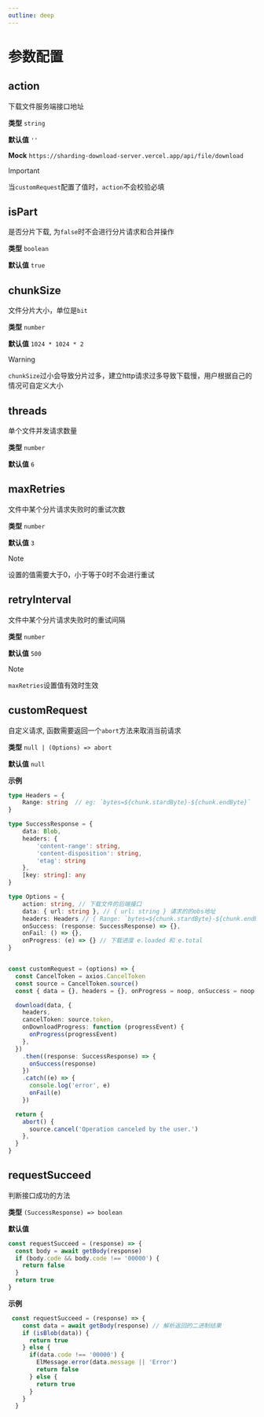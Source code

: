 ```yaml
---
outline: deep
---
```


# 参数配置

## action

下载文件服务端接口地址

**类型** `string`

**默认值** `''`

**Mock** `https://sharding-download-server.vercel.app/api/file/download`

> [!IMPORTANT]
> 当`customRequest`配置了值时，`action`不会校验必填
>

## isPart

是否分片下载, 为`false`时不会进行分片请求和合并操作

**类型** `boolean`

**默认值** `true`

## chunkSize

文件分片大小，单位是`bit`

**类型** `number`

**默认值** `1024 * 1024 * 2`

> [!WARNING]
> `chunkSize`过小会导致分片过多，建立http请求过多导致下载慢，用户根据自己的情况可自定义大小
>

## threads

单个文件并发请求数量

**类型** `number`

**默认值** `6`

## maxRetries

文件中某个分片请求失败时的重试次数

**类型** `number`

**默认值** `3`

> [!NOTE]
> 设置的值需要大于0，小于等于0时不会进行重试
>

## retryInterval

文件中某个分片请求失败时的重试间隔

**类型** `number`

**默认值** `500`

> [!NOTE]
> `maxRetries`设置值有效时生效
>

## customRequest

自定义请求, 函数需要返回一个`abort`方法来取消当前请求

**类型** `null | (Options) => abort`

**默认值** `null`

**示例**

```typescript
type Headers = {
    Range: string  // eg: `bytes=${chunk.stardByte}-${chunk.endByte}`
}

type SuccessResponse = {
    data: Blob,
    headers: {
        'content-range': string,
        'content-disposition': string,
        'etag': string
    },
    [key: string]: any
}

type Options = {
    action: string, // 下载文件的后端接口
    data: { url: string }, // { url: string } 请求的的obs地址
    headers: Headers // { Range: `bytes=${chunk.stardByte}-${chunk.endByte}`}
    onSuccess: (response: SuccessResponse) => {},
    onFail: () => {},
    onProgress: (e) => {} // 下载进度 e.loaded 和 e.total
}


const customRequest = (options) => {
  const CancelToken = axios.CancelToken
  const source = CancelToken.source()
  const { data = {}, headers = {}, onProgress = noop, onSuccess = noop, onFail = noop } = options

  download(data, {
    headers,
    cancelToken: source.token,
    onDownloadProgress: function (progressEvent) {
      onProgress(progressEvent)
    },
  })
    .then((response: SuccessResponse) => {
      onSuccess(response)
    })
    .catch((e) => {
      console.log('error', e)
      onFail(e)
    })

  return {
    abort() {
      source.cancel('Operation canceled by the user.')
    },
  }
}
```

## requestSucceed

判断接口成功的方法

**类型** `(SuccessResponse) => boolean`

**默认值**

```js
const requestSucceed = (response) => {
  const body = await getBody(response)
  if (body.code && body.code !== '00000') {
    return false
  }
  return true
}
```

**示例**

```js
 const requestSucceed = (response) => {
    const data = await getBody(response) // 解析返回的二进制结果
    if (isBlob(data)) {
      return true
    } else {
      if(data.code !== '00000') {
        ElMessage.error(data.message || 'Error')
        return false
      } else {
        return true
      }
    }
  }
```
